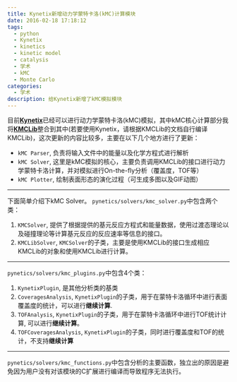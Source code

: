 ```yaml
---
title: Kynetix新增动力学蒙特卡洛(kMC)计算模块
date: 2016-02-18 17:18:12
tags:
  - python
  - Kynetix
  - kinetics
  - kinetic model
  - catalysis
  - 学术
  - kMC
  - Monte Carlo
categories:
  - 学术
description: 给Kynetix新增了kMC模拟模块
---
```


目前[**Kynetix**](https://github.com/PytLab/Kynetix)已经可以进行动力学蒙特卡洛(kMC)模拟，其中kMC核心计算部分我将[**KMCLib**](https://github.com/leetmaa/KMCLib)整合到其中(若要使用Kynetix，请根据KMCLib的文档自行编译KMCLib)，这次更新的内容比较多，主要在以下几个地方进行了更新：
- `kMC Parser`, 负责将输入文件中的能量以及化学方程式进行解析
- `kMC Solver`, 这里是kMC模拟的核心，主要负责调用KMCLib的接口进行动力学蒙特卡洛计算，并对模拟进行On-the-fly分析（覆盖度，TOF等）
- `kMC Plotter`, 绘制表面形态的演化过程（可生成多图以及GIF动图）
<!-- more -->
---
下面简单介绍下kMC Solver。
`pynetics/solvers/kmc_solver.py`中包含两个类：
1. `KMCSolver`, 提供了根据提供的基元反应方程式和能量数据，使用过渡态理论以及碰撞理论等计算基元反应的反应速率等信息的接口。
2. `KMCLibSolver`, `KMCSolver`的子类，主要是使用KMCLib的接口生成相应KMCLib的对象和使用KMCLib进行计算。

---
`pynetics/solvers/kmc_plugins.py`中包含4个类：
1. `KynetixPlugin`, 是其他分析类的基类
2. `CoveragesAnalysis`, `KynetixPlugin`的子类，用于在蒙特卡洛循环中进行表面覆盖度的统计，可以进行**继续计算**.
3. `TOFAnalysis`, `KynetixPlugin`的子类，用于在蒙特卡洛循环中进行TOF统计计算, 可以进行**继续计算**。
4. `TOFCoveragesAnalysis`, `KynetixPlugin`的子类，同时进行覆盖度和TOF的统计，不支持**继续计算** 

---
`pynetics/solvers/kmc_functions.py`中包含分析的主要函数，独立出的原因是避免因为用户没有对该模块的C扩展进行编译而导致程序无法执行。

